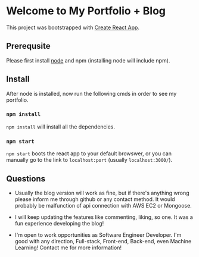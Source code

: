 # Welcome to My Portfolio + Blog

This project was bootstrapped with [Create React App](https://github.com/facebook/create-react-app).

## Prerequsite

Please first install [node](https://docs.npmjs.com/downloading-and-installing-node-js-and-npm#using-a-node-installer-to-install-nodejs-and-npm) and npm (installing node will include npm).

## Install

After node is installed, now run the following cmds in order to see my portfolio.

### `npm install`

`npm install` will install all the dependencies.

### `npm start`

`npm start` boots the react app to your default browswer, or you can manually go to the link to `localhost:port` (usually `localhost:3000/`).

## Questions

+ Usually the blog version will work as fine, but if there's anything wrong please inform me through github or any contact method. It would probably be malfunction of api connection with AWS EC2 or Mongoose.

+ I will keep updating the features like commenting, liking, so one. It was a fun experience developing the blog!

+ I'm open to work opportunities as Software Engineer Developer. I'm good with any direction, Full-stack, Front-end, Back-end, even Machine Learning! Contact me for more information!

